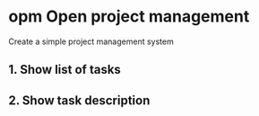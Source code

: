 # opm Open project management

Create a simple project management system

## 1. Show list of tasks
## 2. Show task description